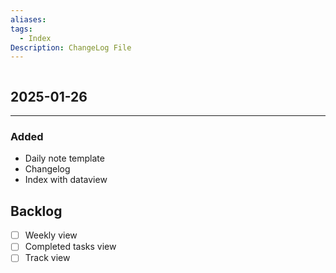 ```yaml
---
aliases: 
tags:
  - Index
Description: ChangeLog File
---
```

```
```
## 2025-01-26
---
### Added
* Daily note template
* Changelog
* Index with dataview

## Backlog
- [ ] Weekly view
- [ ] Completed tasks view
- [ ] Track view